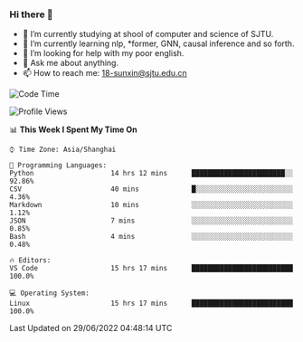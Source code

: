 ### Hi there 👋

<!--
**sunxin000/sunxin000** is a ✨ _special_ ✨ repository because its `README.md` (this file) appears on your GitHub profile.

Here are some ideas to get you started:

- 🔭 I’m currently working on ...
- 🌱 I’m currently learning ...
- 👯 I’m looking to collaborate on ...
- 🤔 I’m looking for help with ...
- 💬 Ask me about ...
- 📫 How to reach me: ...
- 😄 Pronouns: ...
- ⚡ Fun fact: ...
-->
- 🏫 I’m currently studying at shool of computer and science of SJTU.
- 🌱 I’m currently learning nlp, \*former, GNN, causal inference and so forth.
- 🤔 I’m looking for help with my poor english.
- 💬 Ask me about anything.
- 📫 How to reach me: 18-sunxin@sjtu.edu.cn
<!--START_SECTION:waka-->
![Code Time](http://img.shields.io/badge/Code%20Time-231%20hrs%204%20mins-blue)

![Profile Views](http://img.shields.io/badge/Profile%20Views-0-blue)

📊 **This Week I Spent My Time On** 

```text
⌚︎ Time Zone: Asia/Shanghai

💬 Programming Languages: 
Python                   14 hrs 12 mins      ███████████████████████░░   92.86% 
CSV                      40 mins             █░░░░░░░░░░░░░░░░░░░░░░░░   4.36% 
Markdown                 10 mins             ░░░░░░░░░░░░░░░░░░░░░░░░░   1.12% 
JSON                     7 mins              ░░░░░░░░░░░░░░░░░░░░░░░░░   0.85% 
Bash                     4 mins              ░░░░░░░░░░░░░░░░░░░░░░░░░   0.48%

🔥 Editors: 
VS Code                  15 hrs 17 mins      █████████████████████████   100.0%

💻 Operating System: 
Linux                    15 hrs 17 mins      █████████████████████████   100.0%

```


 Last Updated on 29/06/2022 04:48:14 UTC
<!--END_SECTION:waka-->
